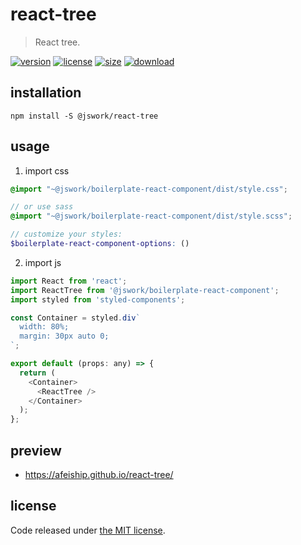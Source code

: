 # react-tree
> React tree.

[![version][version-image]][version-url]
[![license][license-image]][license-url]
[![size][size-image]][size-url]
[![download][download-image]][download-url]

## installation
```shell
npm install -S @jswork/react-tree
```

## usage
1. import css
  ```scss
  @import "~@jswork/boilerplate-react-component/dist/style.css";

  // or use sass
  @import "~@jswork/boilerplate-react-component/dist/style.scss";

  // customize your styles:
  $boilerplate-react-component-options: ()
  ```
2. import js
  ```js
  import React from 'react';
  import ReactTree from '@jswork/boilerplate-react-component';
  import styled from 'styled-components';

  const Container = styled.div`
    width: 80%;
    margin: 30px auto 0;
  `;

  export default (props: any) => {
    return (
      <Container>
        <ReactTree />
      </Container>
    );
  };

  ```

## preview
- https://afeiship.github.io/react-tree/

## license
Code released under [the MIT license](https://github.com/afeiship/react-tree/blob/master/LICENSE.txt).

[version-image]: https://img.shields.io/npm/v/@jswork/react-tree
[version-url]: https://npmjs.org/package/@jswork/react-tree

[license-image]: https://img.shields.io/npm/l/@jswork/react-tree
[license-url]: https://github.com/afeiship/react-tree/blob/master/LICENSE.txt

[size-image]: https://img.shields.io/bundlephobia/minzip/@jswork/react-tree
[size-url]: https://github.com/afeiship/react-tree/blob/master/dist/react-tree.min.js

[download-image]: https://img.shields.io/npm/dm/@jswork/react-tree
[download-url]: https://www.npmjs.com/package/@jswork/react-tree
